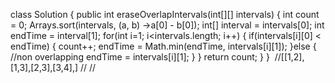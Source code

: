 class Solution {
public int eraseOverlapIntervals(int[][] intervals) {
int count = 0;
Arrays.sort(intervals, (a, b) ->a[0] - b[0]);
int[] interval = intervals[0];
int endTime = interval[1];
for(int i=1; i<intervals.length; i++) {
if(intervals[i][0] < endTime) {
count++;
endTime = Math.min(endTime, intervals[i][1]);
}else {
//non overlapping
endTime = intervals[i][1];
}
}
return count;
}
}
​
//[[1,2], [1,3],[2,3],[3,4],]
//
//